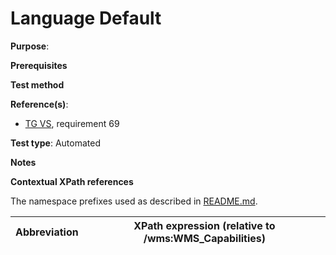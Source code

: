 # Language Default

**Purpose**: 

**Prerequisites**

**Test method**



**Reference(s)**:

* [TG VS](./README.md#ref_TG_VS), requirement 69

**Test type**: Automated

**Notes**

**Contextual XPath references**

The namespace prefixes used as described in [README.md](./README.md#namespaces).

Abbreviation                                               |  XPath expression (relative to /wms:WMS_Capabilities)
---------------------------------------------------------- | -------------------------------------------------------------------------
